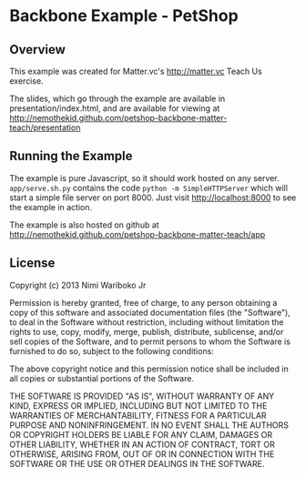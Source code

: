 # Backbone Example - PetShop

## Overview
This example was created for Matter.vc's <http://matter.vc> Teach Us exercise.

The slides, which go through the example are available in presentation/index.html, and are available for viewing at
<http://nemothekid.github.com/petshop-backbone-matter-teach/presentation>

## Running the Example
The example is pure Javascript, so it should work hosted on any server. `app/serve.sh.py` contains the code `python -m SimpleHTTPServer` which will start a simple file server on port 8000. Just visit <http://localhost:8000> to see the example in action.

The example is also hosted on github at <http://nemothekid.github.com/petshop-backbone-matter-teach/app>

## License
Copyright (c) 2013 Nimi Wariboko Jr

Permission is hereby granted, free of charge, to any person obtaining a copy of this software and associated documentation files (the "Software"), to deal in the Software without restriction, including without limitation the rights to use, copy, modify, merge, publish, distribute, sublicense, and/or sell copies of the Software, and to permit persons to whom the Software is furnished to do so, subject to the following conditions:

The above copyright notice and this permission notice shall be included in all copies or substantial portions of the Software.

THE SOFTWARE IS PROVIDED "AS IS", WITHOUT WARRANTY OF ANY KIND, EXPRESS OR IMPLIED, INCLUDING BUT NOT LIMITED TO THE WARRANTIES OF MERCHANTABILITY, FITNESS FOR A PARTICULAR PURPOSE AND NONINFRINGEMENT. IN NO EVENT SHALL THE AUTHORS OR COPYRIGHT HOLDERS BE LIABLE FOR ANY CLAIM, DAMAGES OR OTHER LIABILITY, WHETHER IN AN ACTION OF CONTRACT, TORT OR OTHERWISE, ARISING FROM, OUT OF OR IN CONNECTION WITH THE SOFTWARE OR THE USE OR OTHER DEALINGS IN THE SOFTWARE.